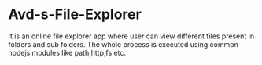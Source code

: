 # Avd-s-File-Explorer
It is an online file explorer app where user can view different files present in folders and sub folders.
The whole process is executed using common nodejs modules like path,http,fs etc.
